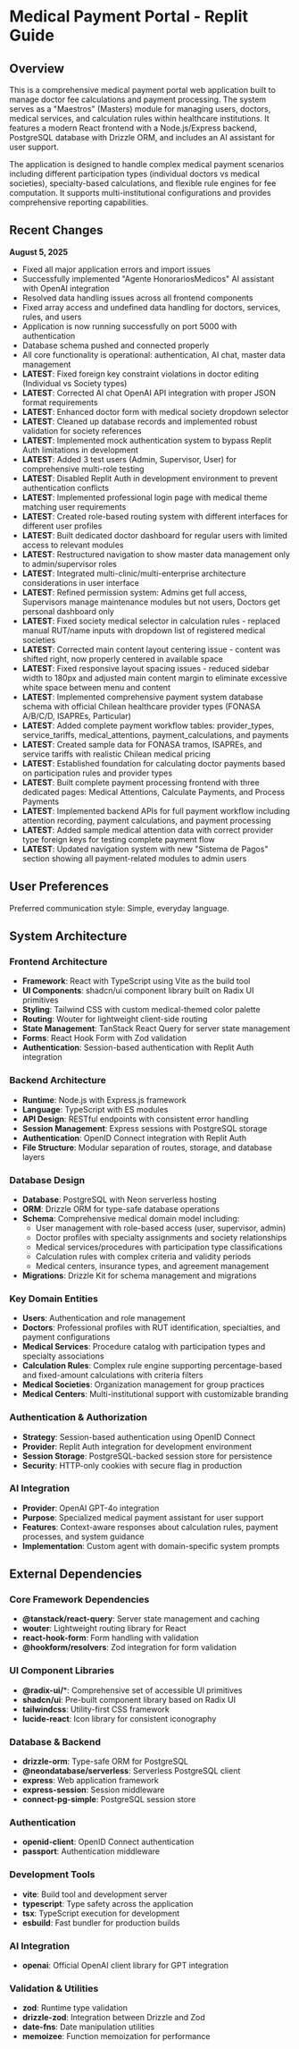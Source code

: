 # Medical Payment Portal - Replit Guide

## Overview

This is a comprehensive medical payment portal web application built to manage doctor fee calculations and payment processing. The system serves as a "Maestros" (Masters) module for managing users, doctors, medical services, and calculation rules within healthcare institutions. It features a modern React frontend with a Node.js/Express backend, PostgreSQL database with Drizzle ORM, and includes an AI assistant for user support.

The application is designed to handle complex medical payment scenarios including different participation types (individual doctors vs medical societies), specialty-based calculations, and flexible rule engines for fee computation. It supports multi-institutional configurations and provides comprehensive reporting capabilities.

## Recent Changes

**August 5, 2025**
- Fixed all major application errors and import issues
- Successfully implemented "Agente HonorariosMedicos" AI assistant with OpenAI integration
- Resolved data handling issues across all frontend components
- Fixed array access and undefined data handling for doctors, services, rules, and users
- Application is now running successfully on port 5000 with authentication
- Database schema pushed and connected properly
- All core functionality is operational: authentication, AI chat, master data management
- **LATEST**: Fixed foreign key constraint violations in doctor editing (Individual vs Society types)
- **LATEST**: Corrected AI chat OpenAI API integration with proper JSON format requirements
- **LATEST**: Enhanced doctor form with medical society dropdown selector
- **LATEST**: Cleaned up database records and implemented robust validation for society references
- **LATEST**: Implemented mock authentication system to bypass Replit Auth limitations in development
- **LATEST**: Added 3 test users (Admin, Supervisor, User) for comprehensive multi-role testing
- **LATEST**: Disabled Replit Auth in development environment to prevent authentication conflicts
- **LATEST**: Implemented professional login page with medical theme matching user requirements
- **LATEST**: Created role-based routing system with different interfaces for different user profiles
- **LATEST**: Built dedicated doctor dashboard for regular users with limited access to relevant modules
- **LATEST**: Restructured navigation to show master data management only to admin/supervisor roles
- **LATEST**: Integrated multi-clinic/multi-enterprise architecture considerations in user interface
- **LATEST**: Refined permission system: Admins get full access, Supervisors manage maintenance modules but not users, Doctors get personal dashboard only
- **LATEST**: Fixed society medical selector in calculation rules - replaced manual RUT/name inputs with dropdown list of registered medical societies
- **LATEST**: Corrected main content layout centering issue - content was shifted right, now properly centered in available space
- **LATEST**: Fixed responsive layout spacing issues - reduced sidebar width to 180px and adjusted main content margin to eliminate excessive white space between menu and content
- **LATEST**: Implemented comprehensive payment system database schema with official Chilean healthcare provider types (FONASA A/B/C/D, ISAPREs, Particular)
- **LATEST**: Added complete payment workflow tables: provider_types, service_tariffs, medical_attentions, payment_calculations, and payments
- **LATEST**: Created sample data for FONASA tramos, ISAPREs, and service tariffs with realistic Chilean medical pricing
- **LATEST**: Established foundation for calculating doctor payments based on participation rules and provider types
- **LATEST**: Built complete payment processing frontend with three dedicated pages: Medical Attentions, Calculate Payments, and Process Payments
- **LATEST**: Implemented backend APIs for full payment workflow including attention recording, payment calculations, and payment processing
- **LATEST**: Added sample medical attention data with correct provider type foreign keys for testing complete payment flow
- **LATEST**: Updated navigation system with new "Sistema de Pagos" section showing all payment-related modules to admin users

## User Preferences

Preferred communication style: Simple, everyday language.

## System Architecture

### Frontend Architecture
- **Framework**: React with TypeScript using Vite as the build tool
- **UI Components**: shadcn/ui component library built on Radix UI primitives
- **Styling**: Tailwind CSS with custom medical-themed color palette
- **Routing**: Wouter for lightweight client-side routing
- **State Management**: TanStack React Query for server state management
- **Forms**: React Hook Form with Zod validation
- **Authentication**: Session-based authentication with Replit Auth integration

### Backend Architecture
- **Runtime**: Node.js with Express.js framework
- **Language**: TypeScript with ES modules
- **API Design**: RESTful endpoints with consistent error handling
- **Session Management**: Express sessions with PostgreSQL storage
- **Authentication**: OpenID Connect integration with Replit Auth
- **File Structure**: Modular separation of routes, storage, and database layers

### Database Design
- **Database**: PostgreSQL with Neon serverless hosting
- **ORM**: Drizzle ORM for type-safe database operations
- **Schema**: Comprehensive medical domain model including:
  - User management with role-based access (user, supervisor, admin)
  - Doctor profiles with specialty assignments and society relationships
  - Medical services/procedures with participation type classifications
  - Calculation rules with complex criteria and validity periods
  - Medical centers, insurance types, and agreement management
- **Migrations**: Drizzle Kit for schema management and migrations

### Key Domain Entities
- **Users**: Authentication and role management
- **Doctors**: Professional profiles with RUT identification, specialties, and payment configurations
- **Medical Services**: Procedure catalog with participation types and specialty associations
- **Calculation Rules**: Complex rule engine supporting percentage-based and fixed-amount calculations with criteria filters
- **Medical Societies**: Organization management for group practices
- **Medical Centers**: Multi-institutional support with customizable branding

### Authentication & Authorization
- **Strategy**: Session-based authentication using OpenID Connect
- **Provider**: Replit Auth integration for development environment
- **Session Storage**: PostgreSQL-backed session store for persistence
- **Security**: HTTP-only cookies with secure flag in production

### AI Integration
- **Provider**: OpenAI GPT-4o integration
- **Purpose**: Specialized medical payment assistant for user support
- **Features**: Context-aware responses about calculation rules, payment processes, and system guidance
- **Implementation**: Custom agent with domain-specific system prompts

## External Dependencies

### Core Framework Dependencies
- **@tanstack/react-query**: Server state management and caching
- **wouter**: Lightweight routing library for React
- **react-hook-form**: Form handling with validation
- **@hookform/resolvers**: Zod integration for form validation

### UI Component Libraries
- **@radix-ui/***: Comprehensive set of accessible UI primitives
- **shadcn/ui**: Pre-built component library based on Radix UI
- **tailwindcss**: Utility-first CSS framework
- **lucide-react**: Icon library for consistent iconography

### Database & Backend
- **drizzle-orm**: Type-safe ORM for PostgreSQL
- **@neondatabase/serverless**: Serverless PostgreSQL client
- **express**: Web application framework
- **express-session**: Session middleware
- **connect-pg-simple**: PostgreSQL session store

### Authentication
- **openid-client**: OpenID Connect authentication
- **passport**: Authentication middleware

### Development Tools
- **vite**: Build tool and development server
- **typescript**: Type safety across the application
- **tsx**: TypeScript execution for development
- **esbuild**: Fast bundler for production builds

### AI Integration
- **openai**: Official OpenAI client library for GPT integration

### Validation & Utilities
- **zod**: Runtime type validation
- **drizzle-zod**: Integration between Drizzle and Zod
- **date-fns**: Date manipulation utilities
- **memoizee**: Function memoization for performance